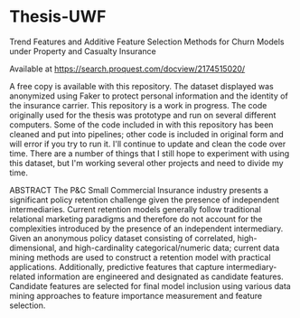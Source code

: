 # Thesis-UWF
Trend Features and Additive Feature Selection Methods for Churn Models under Property and Casualty Insurance

Available at 
https://search.proquest.com/docview/2174515020/

A free copy is available with this repository.  The dataset displayed was anonymized using Faker to protect personal information and the identity of the insurance carrier. This repository is a work in progress. The code originally used for the thesis was prototype and run on several different computers. Some of the code included in with this repository has been cleaned and put into pipelines; other code is included in original form and will error if you try to run it. I'll continue to update and clean the code over time. There are a number of things that I still hope to experiment with using this dataset, but I'm working several other projects and need to divide my time. 

ABSTRACT
The P&C Small Commercial Insurance industry presents a significant policy retention challenge given the presence of independent intermediaries. Current retention models generally follow traditional relational marketing paradigms and therefore do not account for the complexities introduced by the presence of an independent intermediary. Given an anonymous policy dataset consisting of correlated, high-dimensional, and high-cardinality categorical/numeric data; current data mining methods are used to construct a retention model with practical applications. Additionally, predictive features that capture intermediary-related information are engineered and designated as candidate features. Candidate features are selected for final model inclusion using various data mining approaches to feature importance measurement and feature selection.

